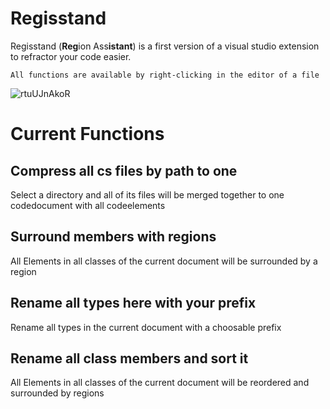 # Regisstand

Regisstand (**Reg**ion Ass**istant**) is a first version of a visual studio extension to refractor your code easier.

`All functions are available by right-clicking in the editor of a file`

![rtuUJnAkoR](https://github.com/timi992000/Regisstand/assets/77628993/2b121de2-3152-4165-844f-343e87ed515b)


# Current Functions
## Compress all cs files by path to one

Select a directory and all of its files will be merged together to one codedocument with all codeelements

## Surround members with regions

All Elements in all classes of the current document will be surrounded by a region

## Rename all types here with your prefix

Rename all types in the current document with a choosable prefix

## Rename all class members and sort it

All Elements in all classes of the current document will be reordered and surrounded by regions

